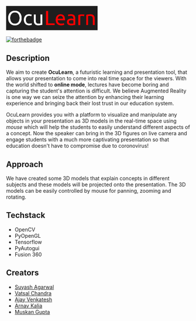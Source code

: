 <img src="src/OLlogo.png" width="250px">

[![forthebadge](https://forthebadge.com/images/badges/built-with-science.svg)](https://forthebadge.com)

## Description
We aim to create **OcuLearn**, a futuristic learning and presentation tool, that allows your presentation to come into real time space for the viewers.
With the world shifted to **online mode**, lectures have become boring and capturing the student's attention is difficult. We believe Augmented Reality is one way we can seize the attention by enhancing their learning experience and bringing back their lost trust in our education system.

OcuLearn provides you with a platform to visualize and manipulate any objects in your presentation as 3D models in the real-time space using _mouse_ which will help the students to easily understand different aspects of a concept. Now the speaker can bring in the 3D figures on live camera and engage students with a much more captivating presentation so that education doesn't have to compromise due to coronovirus!

## Approach
We have created some 3D models that explain concepts in different subjects and these models will be projected onto the presentation. The 3D models can be easily controlled by mouse for panning, zooming and rotating.

## Techstack
* OpenCV
* PyOpenGL
* Tensorflow
* PyAutogui
* Fusion 360

## Creators
* [Suyash Agarwal](https://github.com/suagar10)
* [Vatsal Chandra](https://github.com/vatsal-chandra)
* [Ajay Venkatesh](https://github.com/Ajay-Venky)
* [Arnav Kalia](https://github.com/Arnav725)
* [Muskan Gupta](https://github.com/Muskangupta11)